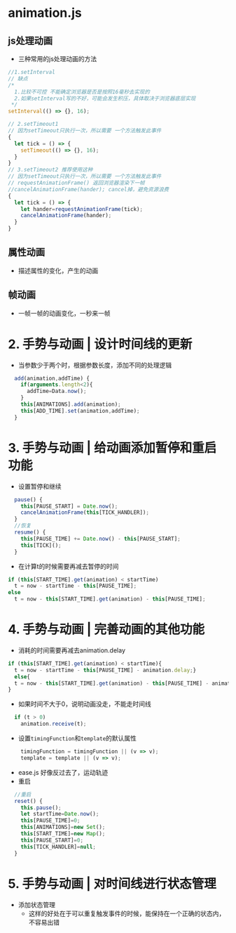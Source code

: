 # animation.js
## js处理动画
- 三种常用的js处理动画的方法
```js
//1.setInterval
// 缺点
/* 
  1.比较不可控 不能确定浏览器是否是按照16毫秒去实现的
  2.如果setInterval写的不好，可能会发生积压，具体取决于浏览器底层实现
 */
setInterval(() => {}, 16);

// 2.setTimeout1 
// 因为setTimeout只执行一次，所以需要 一个方法触发此事件
{
  let tick = () => {
    setTimeout(() => {}, 16);
  }
}
// 3.setTimeout2 推荐使用这种
// 因为setTimeout只执行一次，所以需要 一个方法触发此事件
// requestAnimationFrame() 返回浏览器渲染下一帧
//cancelAnimationFrame(hander); cancel掉，避免资源浪费
{
  let tick = () => {
    let hander=requestAnimationFrame(tick);
    cancelAnimationFrame(hander);
  }
}
```
## 属性动画
- 描述属性的变化，产生的动画
## 帧动画
- 一帧一帧的动画变化，一秒来一帧

# 2. 手势与动画 | 设计时间线的更新
- 当参数少于两个时，根据参数长度，添加不同的处理逻辑
```js
  add(animation,addTime) {
    if(arguments.length<2){
      addTime=Data.now();
    }
    this[ANIMATIONS].add(animation);
    this[ADD_TIME].set(animation,addTime);
  }
```
# 3. 手势与动画 | 给动画添加暂停和重启功能
- 设置暂停和继续
```js
  pause() {
    this[PAUSE_START] = Date.now();
    cancelAnimationFrame(this[TICK_HANDLER]);
  }
  //恢复
  resume() {
    this[PAUSE_TIME] += Date.now() - this[PAUSE_START];
    this[TICK]();
  }
```
  - 在计算t的时候需要再减去暂停的时间
```js
if (this[START_TIME].get(animation) < startTime)
  t = now - startTime - this[PAUSE_TIME];
else
  t = now - this[START_TIME].get(animation) - this[PAUSE_TIME];
```
# 4. 手势与动画 | 完善动画的其他功能
- 消耗的时间需要再减去animation.delay
```js
if (this[START_TIME].get(animation) < startTime){
  t = now - startTime - this[PAUSE_TIME] - animation.delay;}
  else{
  t = now - this[START_TIME].get(animation) - this[PAUSE_TIME] - animation.delay;
}
```
- 如果时间不大于0，说明动画没走，不能走时间线
```js
  if (t > 0)
    animation.receive(t);
```
- 设置`timingFunction`和`template`的默认属性
```js
    timingFunction = timingFunction || (v => v);
    template = template || (v => v);
```
- ease.js
好像反过去了，运动轨迹
- 重启
```js
  //重启
  reset() {
    this.pause();
    let startTime=Date.now();
    this[PAUSE_TIME]=0;
    this[ANIMATIONS]=new Set();
    this[START_TIME]=new Map();
    this[PAUSE_START]=0;
    this[TICK_HANDLER]=null;
  }
```
# 5. 手势与动画 | 对时间线进行状态管理
- 添加状态管理
  - 这样的好处在于可以重复触发事件的时候，能保持在一个正确的状态内，不容易出错